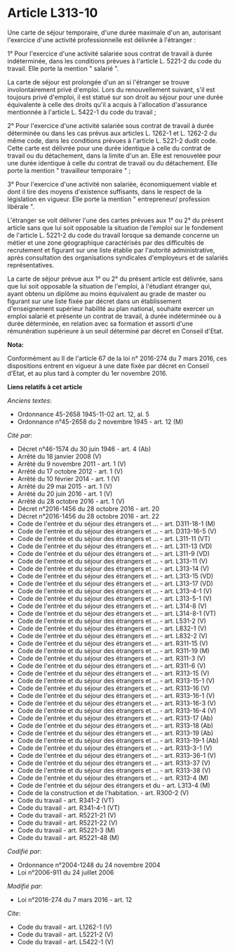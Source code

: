 # Article L313-10

Une carte de séjour temporaire, d'une durée maximale d'un an, autorisant l'exercice d'une activité professionnelle est
délivrée à l'étranger : 

1° Pour l'exercice d'une activité salariée sous contrat de travail à durée indéterminée, dans les conditions prévues à
l'article L. 5221-2 du code du travail. Elle porte la mention " salarié ". 

La carte de séjour est prolongée d'un an si l'étranger se trouve involontairement privé d'emploi. Lors du renouvellement
suivant, s'il est toujours privé d'emploi, il est statué sur son droit au séjour pour une durée équivalente à celle des
droits qu'il a acquis à l'allocation d'assurance mentionnée à l'article L. 5422-1 du code du travail ; 

2° Pour l'exercice d'une activité salariée sous contrat de travail à durée déterminée ou dans les cas prévus aux articles L.
1262-1 et L. 1262-2 du même code, dans les conditions prévues à l'article L. 5221-2 dudit code. Cette carte est délivrée pour
une durée identique à celle du contrat de travail ou du détachement, dans la limite d'un an. Elle est renouvelée pour une
durée identique à celle du contrat de travail ou du détachement. Elle porte la mention " travailleur temporaire " ; 

3° Pour l'exercice d'une activité non salariée, économiquement viable et dont il tire des moyens d'existence suffisants, dans
le respect de la législation en vigueur. Elle porte la mention " entrepreneur/ profession libérale ". 

L'étranger se voit délivrer l'une des cartes prévues aux 1° ou 2° du présent article sans que lui soit opposable la situation
de l'emploi sur le fondement de l'article L. 5221-2 du code du travail lorsque sa demande concerne un métier et une zone
géographique caractérisés par des difficultés de recrutement et figurant sur une liste établie par l'autorité administrative,
après consultation des organisations syndicales d'employeurs et de salariés représentatives. 

La carte de séjour prévue aux 1° ou 2° du présent article est délivrée, sans que lui soit opposable la situation de l'emploi,
à l'étudiant étranger qui, ayant obtenu un diplôme au moins équivalent au grade de master ou figurant sur une liste fixée par
décret dans un établissement d'enseignement supérieur habilité au plan national, souhaite exercer un emploi salarié et
présente un contrat de travail, à durée indéterminée ou à durée déterminée, en relation avec sa formation et assorti d'une
rémunération supérieure à un seuil déterminé par décret en Conseil d'Etat.

**Nota:**

Conformément au II de l'article 67 de la loi n° 2016-274 du 7 mars 2016, ces dispositions entrent en vigueur à une date fixée
par décret en Conseil d'Etat, et au plus tard à compter du 1er novembre 2016.

**Liens relatifs à cet article**

_Anciens textes_:

  - Ordonnance 45-2658 1945-11-02 art. 12, al. 5
  - Ordonnance n°45-2658 du 2 novembre 1945 - art. 12 (M)

_Cité par_:

  - Décret n°46-1574 du 30 juin 1946 - art. 4 (Ab)
  - Arrêté du 18 janvier 2008 (V)
  - Arrêté du 9 novembre 2011 - art. 1 (V)
  - Arrêté du 17 octobre 2012 - art. 1 (V)
  - Arrêté du 10 février 2014 - art. 1 (V)
  - Arrêté du 29 mai 2015 - art. 1 (V)
  - Arrêté du 20 juin 2016 - art. 1 (V)
  - Arrêté du 28 octobre 2016 - art. 1 (V)
  - Décret n°2016-1456 du 28 octobre 2016 - art. 20
  - Décret n°2016-1456 du 28 octobre 2016 - art. 22
  - Code de l'entrée et du séjour des étrangers et ... - art. D311-18-1 (M)
  - Code de l'entrée et du séjour des étrangers et ... - art. D313-16-5 (V)
  - Code de l'entrée et du séjour des étrangers et ... - art. L311-11 (VT)
  - Code de l'entrée et du séjour des étrangers et ... - art. L311-13 (VD)
  - Code de l'entrée et du séjour des étrangers et ... - art. L311-9 (VD)
  - Code de l'entrée et du séjour des étrangers et ... - art. L313-11 (V)
  - Code de l'entrée et du séjour des étrangers et ... - art. L313-14 (V)
  - Code de l'entrée et du séjour des étrangers et ... - art. L313-15 (VD)
  - Code de l'entrée et du séjour des étrangers et ... - art. L313-17 (VD)
  - Code de l'entrée et du séjour des étrangers et ... - art. L313-4-1 (V)
  - Code de l'entrée et du séjour des étrangers et ... - art. L313-5-1 (V)
  - Code de l'entrée et du séjour des étrangers et ... - art. L314-8 (V)
  - Code de l'entrée et du séjour des étrangers et ... - art. L314-8-1 (VT)
  - Code de l'entrée et du séjour des étrangers et ... - art. L531-2 (V)
  - Code de l'entrée et du séjour des étrangers et ... - art. L832-1 (V)
  - Code de l'entrée et du séjour des étrangers et ... - art. L832-2 (V)
  - Code de l'entrée et du séjour des étrangers et ... - art. R311-15 (V)
  - Code de l'entrée et du séjour des étrangers et ... - art. R311-19 (M)
  - Code de l'entrée et du séjour des étrangers et ... - art. R311-3 (V)
  - Code de l'entrée et du séjour des étrangers et ... - art. R311-6 (V)
  - Code de l'entrée et du séjour des étrangers et ... - art. R313-15 (V)
  - Code de l'entrée et du séjour des étrangers et ... - art. R313-15-1 (V)
  - Code de l'entrée et du séjour des étrangers et ... - art. R313-16 (V)
  - Code de l'entrée et du séjour des étrangers et ... - art. R313-16-1 (V)
  - Code de l'entrée et du séjour des étrangers et ... - art. R313-16-3 (V)
  - Code de l'entrée et du séjour des étrangers et ... - art. R313-16-4 (V)
  - Code de l'entrée et du séjour des étrangers et ... - art. R313-17 (Ab)
  - Code de l'entrée et du séjour des étrangers et ... - art. R313-18 (Ab)
  - Code de l'entrée et du séjour des étrangers et ... - art. R313-19 (Ab)
  - Code de l'entrée et du séjour des étrangers et ... - art. R313-19-1 (Ab)
  - Code de l'entrée et du séjour des étrangers et ... - art. R313-3-1 (V)
  - Code de l'entrée et du séjour des étrangers et ... - art. R313-36-1 (V)
  - Code de l'entrée et du séjour des étrangers et ... - art. R313-37 (V)
  - Code de l'entrée et du séjour des étrangers et ... - art. R313-38 (V)
  - Code de l'entrée et du séjour des étrangers et ... - art. R313-4 (M)
  - Code de l'entrée et du séjour des étrangers et du  - art. L313-4 (M)
  - Code de la construction et de l'habitation. - art. R300-2 (V)
  - Code du travail - art. R341-2 (VT)
  - Code du travail - art. R341-4-1 (VT)
  - Code du travail - art. R5221-21 (V)
  - Code du travail - art. R5221-22 (V)
  - Code du travail - art. R5221-3 (M)
  - Code du travail - art. R5221-48 (M)

_Codifié par_:

  - Ordonnance n°2004-1248 du 24 novembre 2004
  - Loi n°2006-911 du 24 juillet 2006

_Modifié par_:

  - Loi n°2016-274 du 7 mars 2016 - art. 12

_Cite_:

  - Code du travail - art. L1262-1 (V)
  - Code du travail - art. L5221-2 (V)
  - Code du travail - art. L5422-1 (V)
